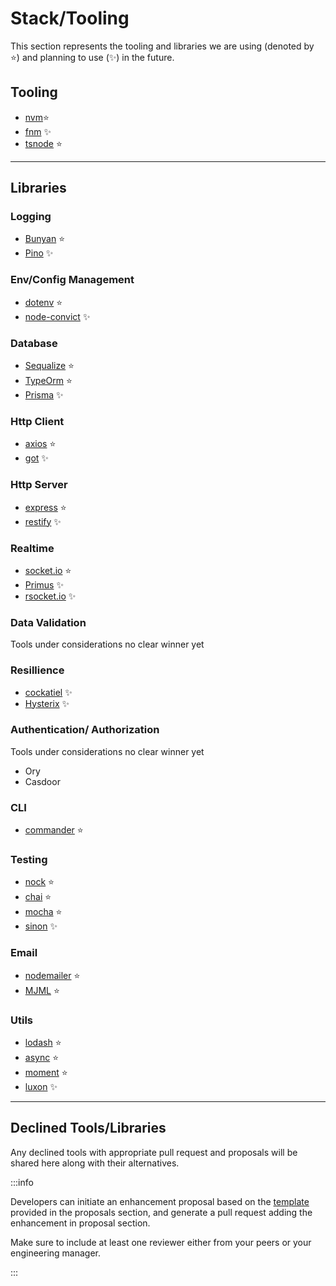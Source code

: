 # Stack/Tooling

This section represents the tooling and libraries we are using (denoted by ⭐) and planning to use (✨) in the future.

## Tooling

- [nvm](https://github.com/nvm-sh/nvm)⭐
- [fnm](https://github.com/Schniz/fnm) ✨
- [tsnode](https://www.npmjs.com/package/ts-node) ⭐

---

## Libraries

### Logging

- [Bunyan](https://github.com/trentm/node-bunyan) ⭐
- [Pino](https://github.com/pinojs/pino) ✨

### Env/Config Management

- [dotenv](https://www.npmjs.com/package/dotenv) ⭐
- [node-convict](https://github.com/mozilla/node-convict) ✨

### Database

- [Sequalize](https://sequelize.org/) ⭐
- [TypeOrm](https://typeorm.io/) ⭐
- [Prisma](https://www.prisma.io/) ✨

### Http Client

- [axios](https://github.com/axios/axios) ⭐
- [got](https://github.com/sindresorhus/got) ✨

### Http Server

- [express](https://expressjs.com/) ⭐
- [restify](http://restify.com/) ✨

### Realtime

- [socket.io](https://github.com/socketio/socket.io) ⭐
- [Primus](https://github.com/primus/primus) ✨
- [rsocket.io](https://rsocket.io/) ✨

### Data Validation

Tools under considerations no clear winner yet

### Resillience

- [cockatiel](https://npm.io/package/cockatiel) ✨
- [Hysterix](https://www.npmjs.com/package/hystrixjs) ✨

### Authentication/ Authorization

Tools under considerations no clear winner yet

- Ory
- Casdoor

### CLI

- [commander](https://github.com/tj/commander.js) ⭐

### Testing

- [nock](https://github.com/nock/nock) ⭐
- [chai](https://www.chaijs.com/) ⭐
- [mocha](https://github.com/mochajs/mocha) ⭐
- [sinon](https://github.com/sinonjs/sinon) ✨

### Email

- [nodemailer](https://github.com/nodemailer/nodemailer) ⭐
- [MJML](https://github.com/mjmlio/mjml) ⭐

### Utils

- [lodash](https://lodash.com/) ⭐
- [async](https://caolan.github.io/async/v3/) ⭐
- [moment](https://github.com/moment/moment) ⭐
- [luxon](https://github.com/moment/luxon) ✨

---

## Declined Tools/Libraries

Any declined tools with appropriate pull request and proposals will be shared here along with their alternatives.

:::info

Developers can initiate an enhancement proposal based on the [template](../Proposals/Template) provided in the proposals section, and generate a pull request adding the enhancement in proposal section.

Make sure to include at least one reviewer either from your peers or your engineering manager.

:::
